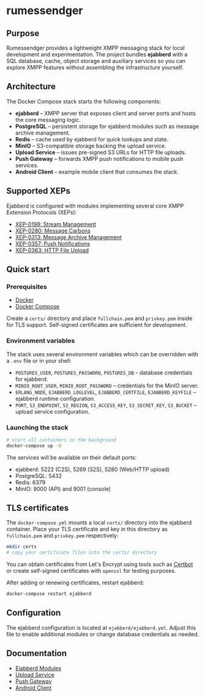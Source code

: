 # rumessendger

## Purpose

Rumessendger provides a lightweight XMPP messaging stack for local development
and experimentation.  The project bundles **ejabberd** with a SQL database,
cache, object storage and auxiliary services so you can explore XMPP features
without assembling the infrastructure yourself.

## Architecture

The Docker Compose stack starts the following components:

- **ejabberd** – XMPP server that exposes client and server ports and hosts the
  core messaging logic.
- **PostgreSQL** – persistent storage for ejabberd modules such as message
  archive management.
- **Redis** – cache used by ejabberd for quick lookups and state.
- **MinIO** – S3-compatible storage backing the upload service.
- **Upload Service** – issues pre-signed S3 URLs for HTTP file uploads.
- **Push Gateway** – forwards XMPP push notifications to mobile push services.
- **Android Client** – example mobile client that consumes the stack.

## Supported XEPs

Ejabberd is configured with modules implementing several core XMPP Extension
Protocols (XEPs):

- [XEP-0198: Stream Management](https://xmpp.org/extensions/xep-0198.html)
- [XEP-0280: Message Carbons](https://xmpp.org/extensions/xep-0280.html)
- [XEP-0313: Message Archive Management](https://xmpp.org/extensions/xep-0313.html)
- [XEP-0357: Push Notifications](https://xmpp.org/extensions/xep-0357.html)
- [XEP-0363: HTTP File Upload](https://xmpp.org/extensions/xep-0363.html)

## Quick start

### Prerequisites

- [Docker](https://docs.docker.com/engine/install/)
- [Docker Compose](https://docs.docker.com/compose/install/)

Create a `certs/` directory and place `fullchain.pem` and `privkey.pem` inside
for TLS support.  Self-signed certificates are sufficient for development.

### Environment variables

The stack uses several environment variables which can be overridden with a
`.env` file or in your shell:

- `POSTGRES_USER`, `POSTGRES_PASSWORD`, `POSTGRES_DB` – database credentials
  for ejabberd.
- `MINIO_ROOT_USER`, `MINIO_ROOT_PASSWORD` – credentials for the MinIO server.
- `ERLANG_NODE`, `EJABBERD_LOGLEVEL`, `EJABBERD_CERTFILE`, `EJABBERD_KEYFILE`
  – ejabberd runtime configuration.
- `PORT`, `S3_ENDPOINT`, `S3_REGION`, `S3_ACCESS_KEY`, `S3_SECRET_KEY`,
  `S3_BUCKET` – upload service configuration.

### Launching the stack

```bash
# start all containers in the background
docker-compose up -d
```

The services will be available on their default ports:

- ejabberd: 5222 (C2S), 5269 (S2S), 5280 (Web/HTTP upload)
- PostgreSQL: 5432
- Redis: 6379
- MinIO: 9000 (API) and 9001 (console)

## TLS certificates

The `docker-compose.yml` mounts a local `certs/` directory into the ejabberd
container. Place your TLS certificate and key in this directory as
`fullchain.pem` and `privkey.pem` respectively:

```bash
mkdir certs
# copy your certificate files into the certs/ directory
```

You can obtain certificates from Let's Encrypt using tools such as
[Certbot](https://certbot.eff.org/) or create self-signed certificates with
`openssl` for testing purposes.

After adding or renewing certificates, restart ejabberd:

```bash
docker-compose restart ejabberd
```

## Configuration

The ejabberd configuration is located at `ejabberd/ejabberd.yml`. Adjust this
file to enable additional modules or change database credentials as needed.

## Documentation

- [Ejabberd Modules](https://docs.ejabberd.im/admin/guide/configuration/#modules)
- [Upload Service](services/upload/README.md)
- [Push Gateway](https://github.com/rumessendger/push-gateway)
- [Android Client](https://github.com/rumessendger/android-client)

